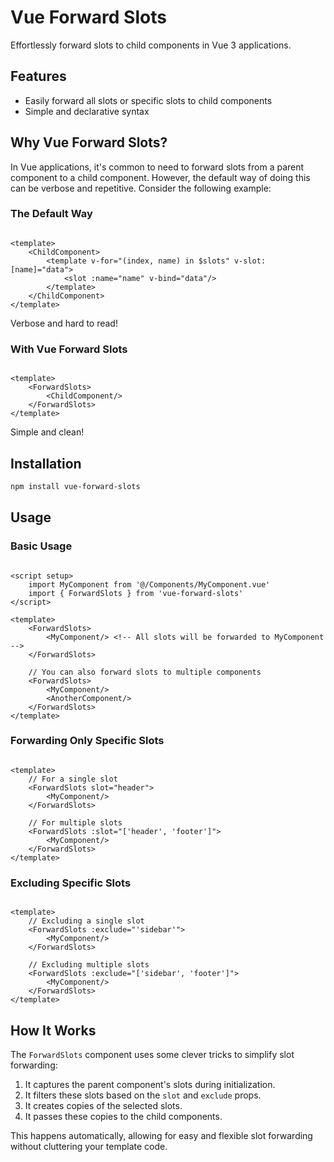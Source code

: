 # Vue Forward Slots

Effortlessly forward slots to child components in Vue 3 applications.

## Features

- Easily forward all slots or specific slots to child components
- Simple and declarative syntax

## Why Vue Forward Slots?

In Vue applications, it's common to need to forward slots from a parent component to a child component. However, the
default way of doing this can be verbose and repetitive. Consider the following example:

### The Default Way

```vue

<template>
    <ChildComponent>
        <template v-for="(index, name) in $slots" v-slot:[name]="data">
            <slot :name="name" v-bind="data"/>
        </template>
    </ChildComponent>
</template>
```

Verbose and hard to read!

### With Vue Forward Slots

```vue

<template>
    <ForwardSlots>
        <ChildComponent/>
    </ForwardSlots>
</template>
```

Simple and clean!

## Installation

```bash
npm install vue-forward-slots
```

## Usage

### Basic Usage

```vue

<script setup>
    import MyComponent from '@/Components/MyComponent.vue'
    import { ForwardSlots } from 'vue-forward-slots'
</script>

<template>
    <ForwardSlots>
        <MyComponent/> <!-- All slots will be forwarded to MyComponent -->
    </ForwardSlots>
    
    // You can also forward slots to multiple components
    <ForwardSlots>
        <MyComponent/>
        <AnotherComponent/>
    </ForwardSlots>
</template>
```

### Forwarding Only Specific Slots

```vue

<template>
    // For a single slot
    <ForwardSlots slot="header">
        <MyComponent/>
    </ForwardSlots>

    // For multiple slots
    <ForwardSlots :slot="['header', 'footer']">
        <MyComponent/>
    </ForwardSlots>
</template>
```

### Excluding Specific Slots

```vue

<template>
    // Excluding a single slot
    <ForwardSlots :exclude="'sidebar'">
        <MyComponent/>
    </ForwardSlots>

    // Excluding multiple slots
    <ForwardSlots :exclude="['sidebar', 'footer']">
        <MyComponent/>
    </ForwardSlots>
</template>
```

## How It Works

The `ForwardSlots` component uses some clever tricks to simplify slot forwarding:

1. It captures the parent component's slots during initialization.
2. It filters these slots based on the `slot` and `exclude` props.
3. It creates copies of the selected slots.
4. It passes these copies to the child components.

This happens automatically, allowing for easy and flexible slot forwarding without cluttering your template code.